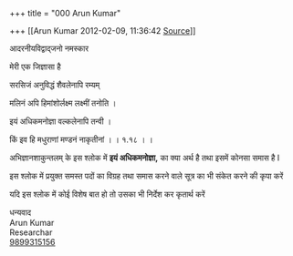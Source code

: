 +++
title = "000 Arun Kumar"

+++
[[Arun Kumar	2012-02-09, 11:36:42 [Source](https://groups.google.com/g/bvparishat/c/6ztYZU7WJP8)]]



आदरनीयविद्वाद्जनो नमस्कार

मेरी एक जिज्ञासा है



सरसिजं अनुविद्धं शैवलेनापि रम्यम्

मलिनं अपि हिमांशोर्लक्ष्म लक्ष्मीं तनोति ।

इयं अधिकमनोज्ञा वल्कलेनापि तन्वी ।

किं इव हि मधुराणां मण्डनं नाकृतीनां । । १.१८ । ।



अभिज्ञानशाकुन्तलम्‌ के इस श्लोक में **इयं अधिकमनोज्ञा,** का क्या अर्थ है तथा इसमें कोनसा समास है I



इस श्लोक में प्रयुक्त समस्त पदों का विग्रह तथा समास करने वाले सूत्र का भी संकेत करने की कृपा करें



यदि इस श्लोक में कोई विशेष बात हो तो उसका भी निर्देश कर कृतार्थ करें

  
  
धन्यवाद  
Arun Kumar  
Researchar  
[9899315156](tel:(989)%20931-5156)  

